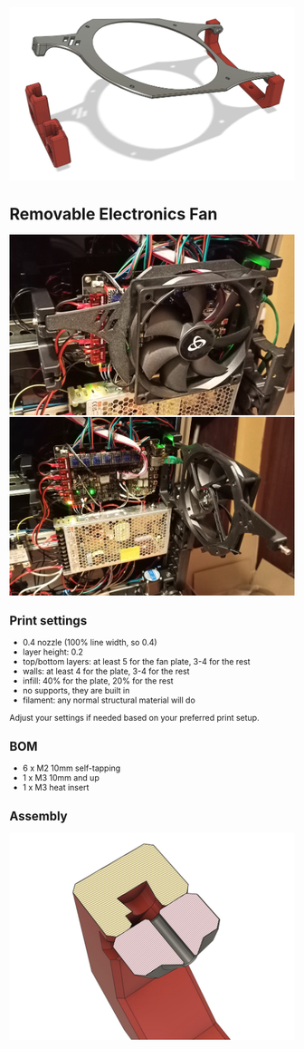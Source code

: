 ![CAD assembly screenshot](images/cad_1.jpg)

# Removable Electronics Fan

![Mounted over board with 120mm fan](images/IMG20231103001214.jpg)
![Opened fan example](images/IMG20231103001242.jpg)

## Print settings
* 0.4 nozzle (100% line width, so 0.4)
* layer height: 0.2 
* top/bottom layers: at least 5 for the fan plate, 3-4 for the rest
* walls: at least 4 for the plate, 3-4 for the rest 
* infill: 40% for the plate, 20% for the rest
* no supports, they are built in
* filament: any normal structural material will do

Adjust your settings if needed based on your preferred print setup.

## BOM
* 6 x M2 10mm self-tapping
* 1 x M3 10mm and up
* 1 x M3 heat insert

## Assembly


![CAD screenshot of the hinge-plate joint](images/cad_2.jpg)
